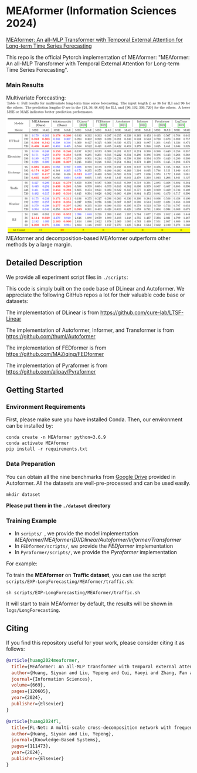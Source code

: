 # MEAformer (Information Sciences 2024)
[MEAformer: An all-MLP Transformer with Temporal External Attention for Long-term Time Series Forecasting](https://www.sciencedirect.com/science/article/pii/S0020025524005188)

This repo is the official Pytorch implementation of MEAformer: "MEAformer: An all-MLP Transformer with Temporal External Attention for Long-term Time Series Forecasting". 

### Main Results
Multivariate Forecasting:
![image](./pics/multi_results.png)
MEAformer and decomposition-based MEAformer outperform other methods by a large margin.
## Detailed Description
We provide all experiment script files in `./scripts`:


This code is simply built on the code base of DLinear and Autoformer. We appreciate the following GitHub repos a lot for their valuable code base or datasets:

The implementation of DLinear is from https://github.com/cure-lab/LTSF-Linear


The implementation of Autoformer, Informer, and Transformer is from https://github.com/thuml/Autoformer

The implementation of FEDformer is from https://github.com/MAZiqing/FEDformer

The implementation of Pyraformer is from https://github.com/alipay/Pyraformer


## Getting Started
### Environment Requirements

First, please make sure you have installed Conda. Then, our environment can be installed by:
```
conda create -n MEAformer python=3.6.9
conda activate MEAformer
pip install -r requirements.txt
```

### Data Preparation

You can obtain all the nine benchmarks from [Google Drive](https://drive.google.com/drive/folders/1ZOYpTUa82_jCcxIdTmyr0LXQfvaM9vIy) provided in Autoformer. All the datasets are well-pre-processed and can be used easily.

```
mkdir dataset
```
**Please put them in the `./dataset` directory**

### Training Example
- In `scripts/ `, we provide the model implementation *MEAformer/MEAformer(D)/Dlinear/Autoformer/Informer/Transformer*
- In `FEDformer/scripts/`, we provide the *FEDformer* implementation
- In `Pyraformer/scripts/`, we provide the *Pyraformer* implementation

For example:

To train the **MEAformer** on **Traffic dataset**, you can use the script `scripts/EXP-LongForecasting/MEAformer/traffic.sh`:
```
sh scripts/EXP-LongForecasting/MEAformer/traffic.sh
```
It will start to train MEAformer by default, the results will be shown in `logs/LongForecasting`.



## Citing

If you find this repository useful for your work, please consider citing it as follows:

```bibtex
@article{huang2024meaformer,
  title={MEAformer: An all-MLP transformer with temporal external attention for long-term time series forecasting},
  author={Huang, Siyuan and Liu, Yepeng and Cui, Haoyi and Zhang, Fan and Li, Jinjiang and Zhang, Xiaofeng and Zhang, Mingli and Zhang, Caiming},
  journal={Information Sciences},
  volume={669},
  pages={120605},
  year={2024},
  publisher={Elsevier}
}
```
```bibtex
@article{huang2024fl,
  title={FL-Net: A multi-scale cross-decomposition network with frequency external attention for long-term time series forecasting},
  author={Huang, Siyuan and Liu, Yepeng},
  journal={Knowledge-Based Systems},
  pages={111473},
  year={2024},
  publisher={Elsevier}
}
```

